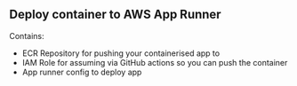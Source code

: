 ## Deploy container to AWS App Runner

Contains:
- ECR Repository for pushing your containerised app to 
- IAM Role for assuming via GitHub actions so you can push the container
- App runner config to deploy app